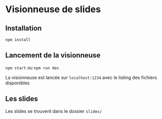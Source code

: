 # Visionneuse de slides

## Installation

`npm install`

## Lancement de la visionneuse

`npm start` ou `npm run dev`

La visionneuse est lancée sur `localhost:1234` avec le listing des fichiers disponibles

## Les slides

Les slides se trouvent dans le dossier `slides/`
